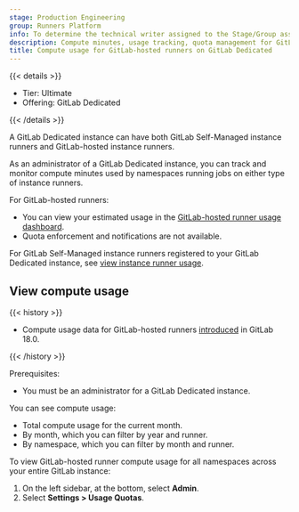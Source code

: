 ```yaml
---
stage: Production Engineering
group: Runners Platform
info: To determine the technical writer assigned to the Stage/Group associated with this page, see https://handbook.gitlab.com/handbook/product/ux/technical-writing/#assignments
description: Compute minutes, usage tracking, quota management for GitLab-hosted runners on GitLab Dedicated.
title: Compute usage for GitLab-hosted runners on GitLab Dedicated
---
```


{{< details >}}

- Tier: Ultimate
- Offering: GitLab Dedicated

{{< /details >}}

A GitLab Dedicated instance can have both GitLab Self-Managed instance runners and GitLab-hosted instance runners.

As an administrator of a GitLab Dedicated instance, you can track and monitor compute minutes used by
namespaces running jobs on either type of instance runners.

For GitLab-hosted runners:

- You can view your estimated usage in the [GitLab-hosted runner usage dashboard](#view-compute-usage).
- Quota enforcement and notifications are not available.

For GitLab Self-Managed instance runners registered to your GitLab Dedicated instance, see [view instance runner usage](instance_runner_compute_minutes.md#view-usage).

## View compute usage

{{< history >}}

- Compute usage data for GitLab-hosted runners [introduced](https://gitlab.com/groups/gitlab-com/gl-infra/gitlab-dedicated/-/epics/524) in GitLab 18.0.

{{< /history >}}

Prerequisites:

- You must be an administrator for a GitLab Dedicated instance.

You can see compute usage:

- Total compute usage for the current month.
- By month, which you can filter by year and runner.
- By namespace, which you can filter by month and runner.

To view GitLab-hosted runner compute usage for all namespaces across your entire GitLab instance:

1. On the left sidebar, at the bottom, select **Admin**.
1. Select **Settings > Usage Quotas**.
